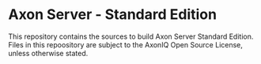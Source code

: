 # Axon Server - Standard Edition

This repository contains the sources to build Axon Server Standard Edition. 
Files in this repoository are subject to the AxonIQ Open Source License, unless otherwise stated.

